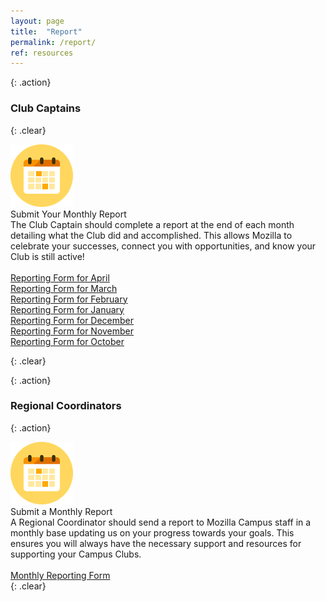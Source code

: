 ```yaml
---
layout: page
title:  "Report"
permalink: /report/
ref: resources
---
```


{: .action}
### Club Captains

{: .clear}
&nbsp;


<div class="resources">
  <img src="/static/img/calendar.png" alt="">
  <div class="head-link">Submit Your Monthly Report</div>
  <span>
  The Club Captain should complete a report at the end of each month detailing what the Club did and accomplished. This allows Mozilla to celebrate your successes, connect you with opportunities, and know your Club is still active!
  <br>
  <br>
  <a href="https://docs.google.com/forms/d/e/1FAIpQLSeFcYjov5WuYSJ5qrSzQ_47Zso5kCijtby9OyvQV4yAnw-w-A/viewform">Reporting Form for April</a>
  <br>
  <a href="https://docs.google.com/a/mozilla.com/forms/d/e/1FAIpQLSc9pP1ZAZiQE9xuLPsB9FDxhbpNl_sIuqfTxct3i2rtYWC7NA/viewform">Reporting Form for March</a>
  <br>
  <a href="https://docs.google.com/a/mozilla.com/forms/d/e/1FAIpQLSfgfYBPIUyw2XMbfSeWG02cIwapaLK5Ac4iuKka1g5riY0RdQ/viewform">Reporting Form for February</a>
  <br>
  <a href="https://docs.google.com/forms/d/e/1FAIpQLSfZkPo4KCG0SZnkC4EUUYaSiKxWD28ezGAPW0TlvCyN_LoT5g/viewform">Reporting Form for January</a>
  <br>
  <a href="https://docs.google.com/forms/d/e/1FAIpQLScLjH958SXZLJtHikT-_a0-3SJRQxp3Xc3dx5pLQzow-zHEuw/viewform">Reporting Form for December</a>
  <br>
  <a href="https://docs.google.com/a/bacharakis.com/forms/d/e/1FAIpQLSd2kGZEQvXHoz0HlLEaokbeFy4-phjp0f8zWZA-6LlDMP6y4Q/viewform">Reporting Form for November</a>
  <br>
  <a href="https://docs.google.com/a/mozilla.com/forms/d/e/1FAIpQLSfPkMDBxu72xqBtO3ooKThNdn7o7diioMUOnjjBKenuVN3K6w/viewform">Reporting Form for October</a>
  <br>
  </span>
</div>

{: .clear}
&nbsp;

{: .action}
### Regional Coordinators

{: .action}

<div class="resources">
  <img src="/static/img/calendar.png" alt="">
  <div class="head-link">Submit a Monthly Report</div>
  <span>A Regional Coordinator should send a report to Mozilla Campus staff in a monthly base updating us on your progress towards your goals. This ensures you will always have the necessary support and resources for supporting your Campus Clubs.
  <br>
  <br>
  <a href="https://docs.google.com/a/mozilla.com/forms/d/e/1FAIpQLSevdbIqzKMEQRjIpcBzUcHeKqVEfjkWXJdioXXXd4Hload02g/viewform">Monthly Reporting Form</a>
  <br>
  </span>
</div>
{: .clear}
&nbsp;
